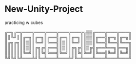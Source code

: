 # New-Unity-Project
practicing w cubes


╔═╗╔═╦═══╦═══╦═══╦═══╦═══╦╗▒▒╔═══╦═══╦═══╗
║║╚╝║║╔═╗║╔═╗║╔══╣╔═╗║╔═╗║║▒▒║╔══╣╔═╗║╔═╗║
║╔╗╔╗║║▒║║╚═╝║╚══╣║▒║║╚═╝║║▒▒║╚══╣╚══╣╚══╗
║║║║║║║▒║║╔╗╔╣╔══╣║▒║║╔╗╔╣║▒╔╣╔══╩══╗╠══╗║
║║║║║║╚═╝║║║╚╣╚══╣╚═╝║║║╚╣╚═╝║╚══╣╚═╝║╚═╝║
╚╝╚╝╚╩═══╩╝╚═╩═══╩═══╩╝╚═╩═══╩═══╩═══╩═══╝
